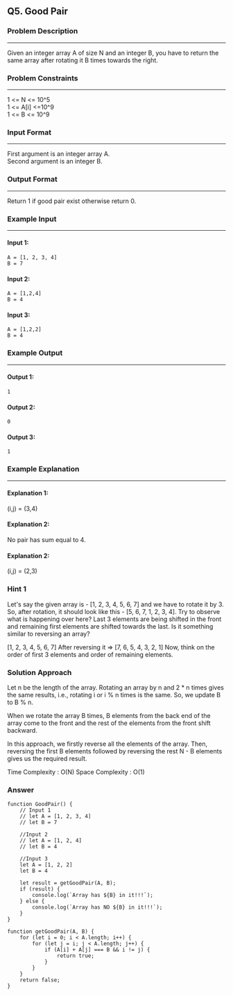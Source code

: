 ## Q5. Good Pair

### Problem Description
-----------------------
Given an integer array A of size N and an integer B, you have to return the same array after rotating it B times towards the right.

### Problem Constraints
-----------------------
1 <= N <= 10^5 \
1 <= A[i] <=10^9 \
1 <= B <= 10^9

### Input Format
-----------------------
First argument is an integer array A.\
Second argument is an integer B.

### Output Format
-----------------------
Return 1 if good pair exist otherwise return 0.

### Example Input
-----------------------
#### Input 1:
```
A = [1, 2, 3, 4]
B = 7
```

#### Input 2:
```
A = [1,2,4]
B = 4
```

#### Input 3:
```
A = [1,2,2]
B = 4
```

### Example Output
-----------------------
#### Output 1: 
```
1
```
#### Output 2:
```
0
```
#### Output 3:
```
1
```

### Example Explanation
-----------------------
#### Explanation 1:
 (i,j) = (3,4)

#### Explanation 2:
No pair has sum equal to 4.

#### Explanation 2:
(i,j) = (2,3)


### Hint 1
Let's say the given array is - [1, 2, 3, 4, 5, 6, 7] and we have to rotate it by 3. 
So, after rotation, it should look like this - [5, 6, 7, 1, 2, 3, 4].
Try to observe what is happening over here? 
Last 3 elements are being shifted in the front and remaining first elements are shifted towards the last. 
Is it something similar to reversing an array? 

[1, 2, 3, 4, 5, 6, 7] After reversing it => [7, 6, 5, 4, 3, 2, 1]
Now, think on the order of first 3 elements and order of remaining elements. 

### Solution Approach
Let n be the length of the array.
Rotating an array by n and 2 * n times gives the same results, i.e., rotating i or i % n times is the same.
So, we update B to B % n.

When we rotate the array B times, B elements from the back end of the array come to the front 
and the rest of the elements from the front shift backward.

In this approach, we firstly reverse all the elements of the array. 
Then, reversing the first B elements followed by reversing the rest N - B elements gives us the required result.

Time Complexity : O(N)
Space Complexity : O(1)

### Answer

```
function GoodPair() {
    // Input 1
    // let A = [1, 2, 3, 4]
    // let B = 7

    //Input 2
    // let A = [1, 2, 4]
    // let B = 4

    //Input 3
    let A = [1, 2, 2]
    let B = 4

    let result = getGoodPair(A, B);
    if (result) {
        console.log(`Array has ${B} in it!!!`);
    } else {
        console.log(`Array has NO ${B} in it!!!`);
    }
}

function getGoodPair(A, B) {
    for (let i = 0; i < A.length; i++) {
        for (let j = i; j < A.length; j++) {
            if (A[i] + A[j] === B && i != j) {
                return true;
            }
        }
    }
    return false;
}


```
